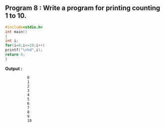 ## Program 8 : Write a program for printing  counting 1 to 10.
```C
#include<stdio.h>
int main()
{
int i;
for(i=0;i<=10;i++)
printf("\n%d",i);
return 0;
}
```
**Output :**  
```
          0
          1
          2
          3
          4
          5
          6
          7
          8
          9
          10
```          
          
           
           
